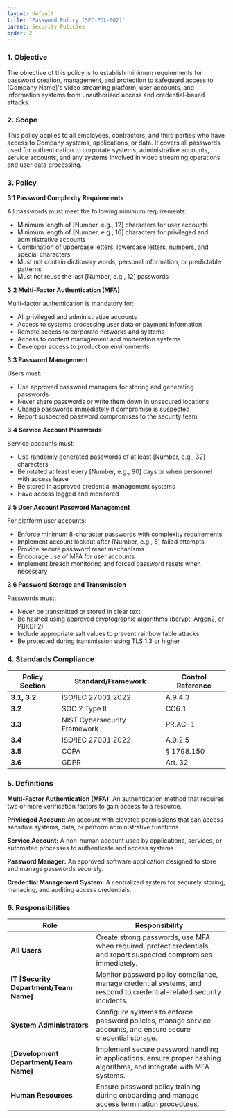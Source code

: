 ```yaml
---
layout: default
title: "Password Policy (SEC-POL-002)"
parent: Security Policies
order: 2
---
```


### 1. Objective

The objective of this policy is to establish minimum requirements for password creation, management, and protection to safeguard access to [Company Name]'s video streaming platform, user accounts, and information systems from unauthorized access and credential-based attacks.

### 2. Scope

This policy applies to all employees, contractors, and third parties who have access to Company systems, applications, or data. It covers all passwords used for authentication to corporate systems, administrative accounts, service accounts, and any systems involved in video streaming operations and user data processing.

### 3. Policy

**3.1 Password Complexity Requirements**

All passwords must meet the following minimum requirements:
- Minimum length of [Number, e.g., 12] characters for user accounts
- Minimum length of [Number, e.g., 16] characters for privileged and administrative accounts
- Combination of uppercase letters, lowercase letters, numbers, and special characters
- Must not contain dictionary words, personal information, or predictable patterns
- Must not reuse the last [Number, e.g., 12] passwords

**3.2 Multi-Factor Authentication (MFA)**

Multi-factor authentication is mandatory for:
- All privileged and administrative accounts
- Access to systems processing user data or payment information
- Remote access to corporate networks and systems
- Access to content management and moderation systems
- Developer access to production environments

**3.3 Password Management**

Users must:
- Use approved password managers for storing and generating passwords
- Never share passwords or write them down in unsecured locations
- Change passwords immediately if compromise is suspected
- Report suspected password compromises to the security team

**3.4 Service Account Passwords**

Service accounts must:
- Use randomly generated passwords of at least [Number, e.g., 32] characters
- Be rotated at least every [Number, e.g., 90] days or when personnel with access leave
- Be stored in approved credential management systems
- Have access logged and monitored

**3.5 User Account Password Management**

For platform user accounts:
- Enforce minimum 8-character passwords with complexity requirements
- Implement account lockout after [Number, e.g., 5] failed attempts
- Provide secure password reset mechanisms
- Encourage use of MFA for user accounts
- Implement breach monitoring and forced password resets when necessary

**3.6 Password Storage and Transmission**

Passwords must:
- Never be transmitted or stored in clear text
- Be hashed using approved cryptographic algorithms (bcrypt, Argon2, or PBKDF2)
- Include appropriate salt values to prevent rainbow table attacks
- Be protected during transmission using TLS 1.3 or higher

### 4. Standards Compliance

| **Policy Section** | **Standard/Framework** | **Control Reference** |
| --- | --- | --- |
| **3.1, 3.2** | ISO/IEC 27001:2022 | A.9.4.3 |
| **3.2** | SOC 2 Type II | CC6.1 |
| **3.3** | NIST Cybersecurity Framework | PR.AC-1 |
| **3.4** | ISO/IEC 27001:2022 | A.9.2.5 |
| **3.5** | CCPA | § 1798.150 |
| **3.6** | GDPR | Art. 32 |

### 5. Definitions

**Multi-Factor Authentication (MFA):** An authentication method that requires two or more verification factors to gain access to a resource.

**Privileged Account:** An account with elevated permissions that can access sensitive systems, data, or perform administrative functions.

**Service Account:** A non-human account used by applications, services, or automated processes to authenticate and access systems.

**Password Manager:** An approved software application designed to store and manage passwords securely.

**Credential Management System:** A centralized system for securely storing, managing, and auditing access credentials.

### 6. Responsibilities

| Role | Responsibility |
| --- | --- |
| **All Users** | Create strong passwords, use MFA when required, protect credentials, and report suspected compromises immediately. |
| **IT [Security Department/Team Name]** | Monitor password policy compliance, manage credential systems, and respond to credential-related security incidents. |
| **System Administrators** | Configure systems to enforce password policies, manage service accounts, and ensure secure credential storage. |
| **[Development Department/Team Name]** | Implement secure password handling in applications, ensure proper hashing algorithms, and integrate with MFA systems. |
| **Human Resources** | Ensure password policy training during onboarding and manage access termination procedures. |
